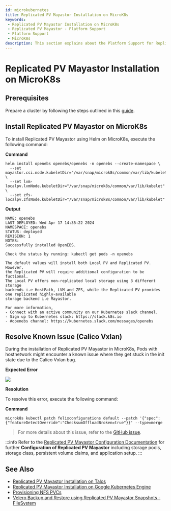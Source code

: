 ```yaml
---
id: microkubernetes
title: Replicated PV Mayastor Installation on MicroK8s
keywords:
 - Replicated PV Mayastor Installation on MicroK8s
 - Replicated PV Mayastor - Platform Support
 - Platform Support
 - MicroK8s
description: This section explains about the Platform Support for Replicated PV Mayastor.
---
```

# Replicated PV Mayastor Installation on MicroK8s

## Prerequisites

Prepare a cluster by following the steps outlined in this [guide](../../user-guides/replicated-storage-user-guide/replicated-pv-mayastor/rs-installation.md#preparing-the-cluster).

## Install Replicated PV Mayastor on MicroK8s

To install Replicated PV Mayastor using Helm on MicroK8s, execute the following command:

**Command**

```
helm install openebs openebs/openebs -n openebs --create-namespace \ 
  --set mayastor.csi.node.kubeletDir="/var/snap/microk8s/common/var/lib/kubelet" \
  --set lvm-localpv.lvmNode.kubeletDir="/var/snap/microk8s/common/var/lib/kubelet" \
  --set zfs-localpv.zfsNode.kubeletDir="/var/snap/microk8s/common/var/lib/kubelet"
```

**Output**

```
NAME: openebs
LAST DEPLOYED: Wed Apr 17 14:35:22 2024
NAMESPACE: openebs
STATUS: deployed
REVISION: 1
NOTES:
Successfully installed OpenEBS.

Check the status by running: kubectl get pods -n openebs

The default values will install both Local PV and Replicated PV. However,
the Replicated PV will require additional configuration to be fuctional.
The Local PV offers non-replicated local storage using 3 different storage
backends i.e HostPath, LVM and ZFS, while the Replicated PV provides one replicated highly-available
storage backend i.e Mayastor.

For more information,
- Connect with an active community on our Kubernetes slack channel.
- Sign up to Kubernetes slack: https://slack.k8s.io
- #openebs channel: https://kubernetes.slack.com/messages/openebs
```

## Resolve Known Issue (Calico Vxlan)

During the installation of Replicated PV Mayastor in MicroK8s, Pods with hostnetwork might encounter a known issue where they get stuck in the init state due to the Calico Vxlan bug.

**Expected Error**

![](https://hackmd.io/_uploads/Syigxz7u3.png)

**Resolution**

To resolve this error, execute the following command:

**Command**

```
microk8s kubectl patch felixconfigurations default --patch '{"spec":{"featureDetectOverride":"ChecksumOffloadBroken=true"}}' --type=merge
```

> For more details about this issue, refer to the [GitHub issue](https://github.com/canonical/microk8s/issues/3695).

:::info
Refer to the [Replicated PV Mayastor Configuration Documentation](../../user-guides/replicated-storage-user-guide/replicated-pv-mayastor/rs-configuration.md) for further **Configuration of Replicated PV Mayastor** including storage pools, storage class, persistent volume claims, and application setup.
:::

## See Also

- [Replicated PV Mayastor Installation on Talos](talos.md)
- [Replicated PV Mayastor Installation on Google Kubernetes Engine](gke.md)
- [Provisioning NFS PVCs](../read-write-many/nfspvc.md)
- [Velero Backup and Restore using Replicated PV Mayastor Snapshots - FileSystem](../backup-and-restore/velero-br-fs.md)